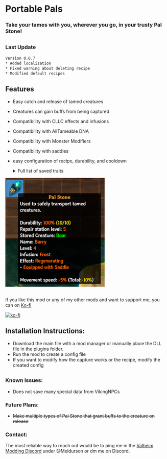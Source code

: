 
# Portable Pals
### Take your tames with you, wherever you go, in your trusty Pal Stone!  
##
### Last Update
	Version 0.0.7 
    * Added localization
    * Fixed warning about deleting recipe
    * Modified default recipes
	

## Features
* Easy catch and release of tamed creatures
* Creatures can gain buffs from being captured
* Compatibility with CLLC effects and infusions
* Compatibility with AllTameable DNA
* Compatibility with Monster Modifiers
* Compatibility with saddles
* easy configuration of recipe, durability, and cooldown

    <details>
  <summary>Full list of saved traits</summary>
  
    - Name
    - Level
    - Health
    - Saddle
    - Last Fed
    - Equipment*
    - AllTameable DNA
    - CLLC infusions and Effects
    - Monster Modifier
    
    
    \* standard equipment from random pool, this includes Fueling weapons or type of Dverger Mage (not custom items that are given to creatures possible with some mods)

</details>  


![Tooltip](https://raw.githubusercontent.com/meldurson/Portable_Pals/main/media/tooltip.png)  

##
If you like this mod or any of my other mods and want to support me, you can on [Ko-fi](https://ko-fi.com/meldurson)

[![ko-fi](https://ko-fi.com/img/githubbutton_sm.svg)](https://ko-fi.com/B0B3NARM0)

## Installation Instructions:

* Download the main file with a mod manager or manually place the DLL file in the plugins folder.
* Run the mod to create a config file
* If you want to modify how the capture works or the recipe, modify the created config



##
### Known Issues:

* Does not save many special data from VikingNPCs


### Future Plans:
* ~~Make multiple types of Pal Stone that grant buffs to the creature on release~~

### Contact:
The most reliable way to reach out would be to ping me in the [Valheim Modding Discord](https://discord.com/invite/GUEBuCuAMz) under @Meldurson or dm me on Discord.
